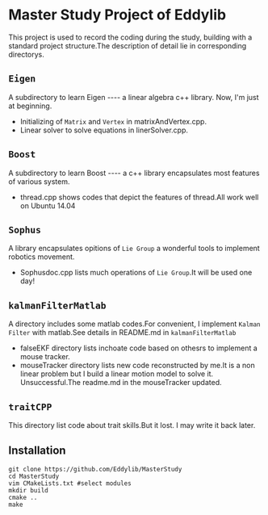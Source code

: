 # Master Study Project of Eddylib

This project is used to record the coding during the study, building with a standard project structure.The description of detail lie in corresponding directorys.


`Eigen`
------------

 A subdirectory to learn Eigen ---- a linear algebra c++ library. Now, I'm just at beginning.

* Initializing of `Matrix` and `Vertex` in matrixAndVertex.cpp.
* Linear solver to solve equations in linerSolver.cpp.


`Boost`
------------

 A subdirectory to learn Boost ---- a c++ library encapsulates most features of various system.

* thread.cpp shows codes that depict the features of thread.All work well on Ubuntu 14.04


`Sophus`
------------

A library encapsulates opitions of `Lie Group` a wonderful tools to implement robotics movement.

* Sophusdoc.cpp lists much operations of `Lie Group`.It will be used one day!


`kalmanFilterMatlab`
------------

A directory includes some matlab codes.For convenient, I implement `Kalman Filter` with matlab.See details in README.md in `kalmanFilterMatlab` 

* falseEKF directory lists inchoate code based on othesrs to implement a mouse tracker.
* mouseTracker directory lists new code reconstructed by me.It is a non linear problem but I build a linear motion model to solve it. Unsuccessful.The readme.md in the mouseTracker updated.


`traitCPP`
------------

This directory list code about trait skills.But it lost. I may write it back later.


Installation
------------
```
git clone https://github.com/Eddylib/MasterStudy
cd MasterStudy
vim CMakeLists.txt #select modules
mkdir build
cmake ..
make
```
